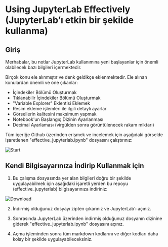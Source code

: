 # Using JupyterLab Effectively (JupyterLab’ı etkin bir şekilde kullanma)

## Giriş

Merhabalar, bu notlar JupyterLab kullanımına yeni başlayanlar için önemli olabilecek bazı bilgileri içermektedir. 

Birçok konu ele alınmıştır ve denk geldikçe eklenmektedir. Ele alınan konulardan önemli ve öne çıkanlar:

- İçindekiler Bölümü Oluşturmak
- Tıklanabilir İçindekiler Bölümü Oluşturmak
- "Variable Explorer" Eklentisi Eklemek
- Resim ekleme işlemleri ile ilgili detaylı ayarlar
- Görsellerin kalitesini maksimum yapmak
- Notebook'un Başlangıç Dizinin Ayarlanması
- Decimal Ayarlaması (virgülden sonra görüntülenecek rakam miktarı)



Tüm içeriğe Github üzerinden erişmek ve incelemek için aşağıdaki görselde işaretlenen "effective_jupyterlab.ipynb" dosyasını çalıştırınız:

![Start](img/start.png)


## Kendi Bilgisayarınıza İndirip Kullanmak için

1. Bu çalışma dosyasında yer alan bilgileri doğru bir şekilde uygulayabilmek için aşağıdaki işaretli yerden bu repoyu (effective_jupyterlab) bilgisayarınıza indiriniz:

![Download](img/download.png)


2. İndirmiş olduğunuz dosyayı zipten çıkarınız ve JupyterLab'ı açınız. 

3. Sonrasında JupyterLab üzerinden indirmiş olduğunuz dosyanın dizinine giderek "effective_jupyterlab.ipynb" dosyasını açınız. 

4. Açma işleminden sonra tüm markdown kodlarını ve diğer kodları daha kolay bir şekilde uygulayabileceksiniz.


